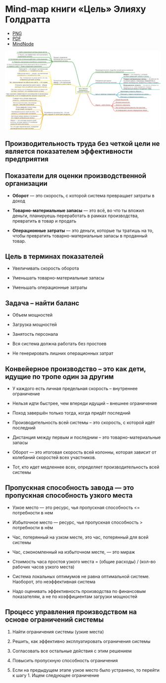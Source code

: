 # Mind-map книги «Цель» Элияху Голдратта



* [PNG](/%D0%A6%D0%B5%D0%BB%D1%8C.%20%D0%AD%D0%BB%D0%B8%D1%8F%D1%85%D1%83%20%D0%93%D0%BE%D0%BB%D0%B4%D1%80%D0%B0%D1%82%D1%82/%D0%A6%D0%B5%D0%BB%D1%8C-%D0%AD%D0%BB%D0%B8%D1%8F%D1%85%D1%83-%D0%93%D0%BE%D0%BB%D0%B4%D1%80%D0%B0%D1%82%D1%82.png)
* [PDF](/%D0%A6%D0%B5%D0%BB%D1%8C.%20%D0%AD%D0%BB%D0%B8%D1%8F%D1%85%D1%83%20%D0%93%D0%BE%D0%BB%D0%B4%D1%80%D0%B0%D1%82%D1%82/%D0%A6%D0%B5%D0%BB%D1%8C-%D0%AD%D0%BB%D0%B8%D1%8F%D1%85%D1%83-%D0%93%D0%BE%D0%BB%D0%B4%D1%80%D0%B0%D1%82%D1%82.pdf)
* [MindNode](/%D0%A6%D0%B5%D0%BB%D1%8C.%20%D0%AD%D0%BB%D0%B8%D1%8F%D1%85%D1%83%20%D0%93%D0%BE%D0%BB%D0%B4%D1%80%D0%B0%D1%82%D1%82/%D0%A6%D0%B5%D0%BB%D1%8C-%D0%AD%D0%BB%D0%B8%D1%8F%D1%85%D1%83-%D0%93%D0%BE%D0%BB%D0%B4%D1%80%D0%B0%D1%82%D1%82.mindnode)

![Mind-map книги «Цель» Элияху Голдратта](/%D0%A6%D0%B5%D0%BB%D1%8C.%20%D0%AD%D0%BB%D0%B8%D1%8F%D1%85%D1%83%20%D0%93%D0%BE%D0%BB%D0%B4%D1%80%D0%B0%D1%82%D1%82/%D0%A6%D0%B5%D0%BB%D1%8C-%D0%AD%D0%BB%D0%B8%D1%8F%D1%85%D1%83-%D0%93%D0%BE%D0%BB%D0%B4%D1%80%D0%B0%D1%82%D1%82.png)



## Производительность труда без четкой цели не является показателем эффективности предприятия



## Показатели для оценки производственной организации

- **Оборот** — это скорость, с которой система превращает затраты в доход

- **Товарно-материальные запасы** — это всё, во что ты вложил деньги, планируешь переработать в рамках производства, превратить в товар и продать

- **Операционные затраты** — это деньги, которые ты тратишь на то, чтобы превратить товарно-материальные запасы в проданный товар.



## Цель в терминах показателей

- Увеличивать скорость оборота

- Уменьшать товарно-материальные запасы

- Уменьшать операционные затраты



## Задача – найти баланс

- Объем мощностей

- Загрузка мощностей

- Занятость персонала

- Вся система должна работать без простоев

- Не генерировать лишних операционных затрат



## Конвейерное производство – это как дети, идущие по тропе один за другим

- У каждого есть личная предельная скорость – внутреннее ограничение

- Нельзя идти быстрее, чем впереди идущий – внешнее ограничение

- Поход завершён только тогда, когда придёт последний

- Производительность всей системы – это скорость, с которой идёт последний

- Дистанция между первым и последним – это товарно-материальные запасы

- Оборот — это итоговая скорость всей колонны, которая зависит от колебаний скоростей всех участников.

- Тот, кто идет медленнее всех, определяет производительность всей системы



## Пропускная способность завода — это пропускная способность узкого места

- Узкое место — это ресурс, чья пропускная способность  <= потребности в нем

- Избыточное место — ресурс, чья пропускная способность > потребности в нём

- Час, потерянный на узком месте, это час, потерянный для всей системы

- Час, сэкономленный на избыточном месте, — это мираж

- Стоимость часа простоя узкого места = (общие расходы) / (кол-во рабочих часов узкого места)

- Система локальных оптимумов не равна оптимальной системе. Наоборот, это неэффективная система

- Надо оценивать эффективность производства по финансовым показателям, а не по коэффициентам загрузки мощностей



## Процесс управления производством на основе ограничений системы

1. Найти ограничения системы (узкие места)

2. Решить, как эффективно эксплуатировать ограничения системы

3. Согласовать все остальные действия с этим решением

4. Повысить пропускную способность ограничения

5. Если на предыдущем этапе узкое место было устранено, то перейти к шагу 1. Ищем следующее ограничение
